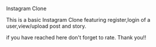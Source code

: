 Instagram Clone

This is a basic Instagram Clone featuring register,login of a user,view/upload post and story.

if you have reached here don't forget to rate. Thank you!!
